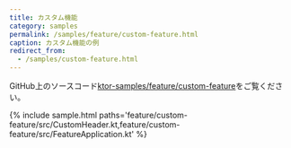 ```yaml
---
title: カスタム機能
category: samples
permalink: /samples/feature/custom-feature.html
caption: カスタム機能の例
redirect_from:
  - /samples/custom-feature.html
---
```


GitHub上のソースコード[ktor-samples/feature/custom-feature](https://github.com/ktorio/ktor-samples/tree/master/feature/custom-feature)をご覧ください。

{% include sample.html 
    paths='feature/custom-feature/src/CustomHeader.kt,feature/custom-feature/src/FeatureApplication.kt' %}


